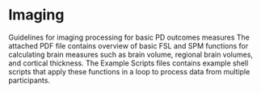 # Imaging
Guidelines for imaging processing for basic PD outcomes measures
The attached PDF file contains overview of basic FSL and SPM functions for calculating brain  measures such as brain volume, regional brain volumes, and cortical thickness.
The Example Scripts files contains example shell scripts that apply these functions in a loop to process data from multiple participants.
